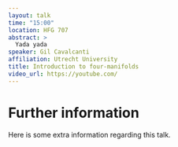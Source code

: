 ```yaml
---
layout: talk
time: "15:00"
location: HFG 707
abstract: >
  Yada yada
speaker: Gil Cavalcanti
affiliation: Utrecht University
title: Introduction to four-manifolds
video_url: https://youtube.com/
---
```

# Further information
Here is some extra information regarding this talk.